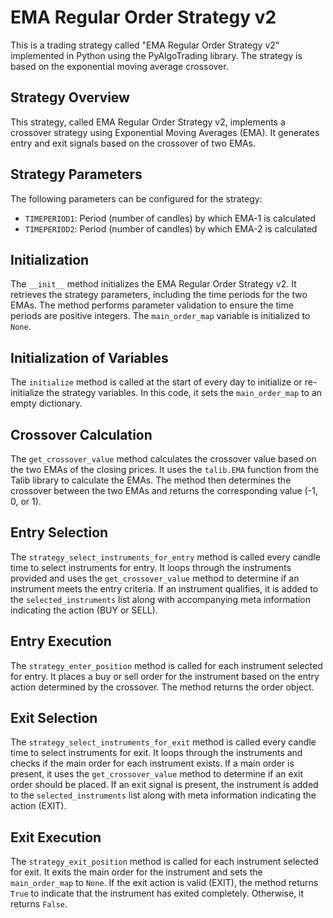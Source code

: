 # EMA Regular Order Strategy v2

This is a trading strategy called "EMA Regular Order Strategy v2" implemented in Python using the PyAlgoTrading library. The strategy is based on the exponential moving average crossover.

## Strategy Overview
This strategy, called EMA Regular Order Strategy v2, implements a crossover strategy using Exponential Moving Averages (EMA). It generates entry and exit signals based on the crossover of two EMAs.

## Strategy Parameters
The following parameters can be configured for the strategy:

 - `TIMEPERIOD1`: Period (number of candles) by which EMA-1 is calculated
 - `TIMEPERIOD2`:  Period (number of candles) by which EMA-2 is calculated


## Initialization

The `__init__` method initializes the EMA Regular Order Strategy v2. It retrieves the strategy parameters, including the time periods for the two EMAs. The method performs parameter validation to ensure the time periods are positive integers. The `main_order_map` variable is initialized to `None`.

## Initialization of Variables

The `initialize` method is called at the start of every day to initialize or re-initialize the strategy variables. In this code, it sets the `main_order_map` to an empty dictionary.

## Crossover Calculation

The `get_crossover_value` method calculates the crossover value based on the two EMAs of the closing prices. It uses the `talib.EMA` function from the Talib library to calculate the EMAs. The method then determines the crossover between the two EMAs and returns the corresponding value (-1, 0, or 1).

## Entry Selection

The `strategy_select_instruments_for_entry` method is called every candle time to select instruments for entry. It loops through the instruments provided and uses the `get_crossover_value` method to determine if an instrument meets the entry criteria. If an instrument qualifies, it is added to the `selected_instruments` list along with accompanying meta information indicating the action (BUY or SELL).

## Entry Execution

The `strategy_enter_position` method is called for each instrument selected for entry. It places a buy or sell order for the instrument based on the entry action determined by the crossover. The method returns the order object.

## Exit Selection

The `strategy_select_instruments_for_exit` method is called every candle time to select instruments for exit. It loops through the instruments and checks if the main order for each instrument exists. If a main order is present, it uses the `get_crossover_value` method to determine if an exit order should be placed. If an exit signal is present, the instrument is added to the `selected_instruments` list along with meta information indicating the action (EXIT).

## Exit Execution

The `strategy_exit_position` method is called for each instrument selected for exit. It exits the main order for the instrument and sets the `main_order_map` to `None`. If the exit action is valid (EXIT), the method returns `True` to indicate that the instrument has exited completely. Otherwise, it returns `False`.

